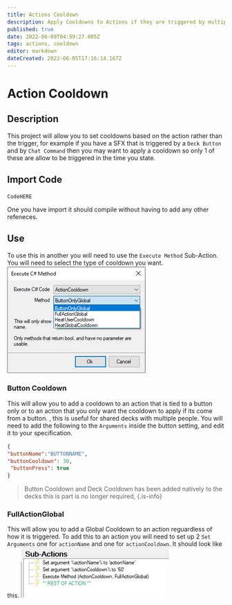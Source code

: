 ```yaml
---
title: Actions Cooldown
description: Apply Cooldowns to Actions if they are triggered by multiple sources
published: true
date: 2022-06-09T04:59:27.005Z
tags: actions, cooldown
editor: markdown
dateCreated: 2022-06-05T17:16:14.167Z
---
```


# Action Cooldown

## Description
This project will allow you to set cooldowns based on the action rather than the trigger, for example if you have a SFX that is triggered by a `Deck Button` and by `Chat Command` then you may want to apply a cooldown so only 1 of these are allow to be triggered in the time you state.

## Import Code
```
CodeHERE
```
One you have import it should compile without having to add any other refeneces. 

## Use

To use this in another you will need to use the `Execute Method` Sub-Action. You will need to select the type of cooldown you want.
![actioncooldownmethod.png](/extensions/actioncooldown/actioncooldownmethod.png)

### Button Cooldown
This will allow you to add a cooldown to an action that is tied to a button only or to an action that you only want the cooldown to apply if its come from a button. , this is useful for shared decks with multiple people.
You will need to add the following to the `Arguments` inside the button setting, and edit it to your specification.
```json
{
"buttonName":"BUTTONNAME",
"buttonCooldown": 30,
 "buttonPress": true
}
```
> Button Cooldown and Deck Cooldown has been added natively to the decks this is part is no longer required,  {.is-info}

### FullActionGlobal
This will allow you to add a Global Cooldown to an action reguardless of how it is triggered. To add this to an action you will need to set up 2 `Set Arguments` one for `actionName` and one for `actionCooldown`. It should look like this.
![fullactionexample.png](/extensions/actioncooldown/fullactionexample.png)
